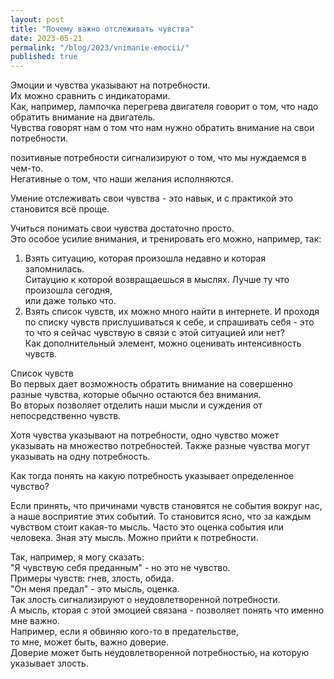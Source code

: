 ```yaml
---
layout: post
title: "Почему важно отслеживать чувства"
date: 2023-05-21
permalink: "/blog/2023/vnimanie-emocii/"
published: true
---
```

Эмоции и чувства указывают на потребности.\
Их можно сравнить с индикаторами.\
Как, например, лампочка перегрева двигателя говорит о том, что надо обратить внимание на двигатель.\
Чувства говорят нам о том что нам нужно обратить внимание на свои потребности.

позитивные потребности сигнализируют о том, что мы нуждаемся в чем-то.\
Негативные о том, что наши желания исполняются.

Умение отслеживать свои чувства - это навык, и с практикой это становится всё проще.

Учиться понимать свои чувства достаточно просто.\
Это особое усилие внимания, и тренировать его можно, например, так:
1. Взять ситуацию, которая произошла недавно и которая запомнилась.\
Ситауцию к которой возвращаешься в мыслях. Лучше ту что произошла сегодня,\
или даже только что.
2. Взять список чувств, их можно много найти в интернете. И проходя по списку чувств прислушиваться к себе, и спрашивать себя - это то что я сейчас чувствую в связи с этой ситуацией или нет?\
Как дополнительный элемент, можно оценивать интенсивность чувств.

Список чувств\
Во первых дает возможность обратить внимание на совершенно разные чувства, которые обычно остаются без внимания.\
Во вторых позволяет отделить наши мысли и суждения от непосредственно чувств.

Хотя чувства указывают на потребности, одно чувство может указывать на множество потребностей. Также разные чувства могут указывать на одну потребность.

Как тогда понять на какую потребность указывает определенное чувство?

Если принять, что причинами чувств становятся не события вокруг нас, а наше восприятие этих событий. То становится ясно, что за каждым чувством стоит какая-то мысль. Часто это оценка события или человека. Зная эту мысль. Можно прийти к потребности.

>
Так, например, я могу сказать:\
"Я чувствую себя преданным" - но это не чувство.\
Примеры чувств: гнев, злость, обида.\
"Он меня предал" - это мысль, оценка.\
Так злость сигнализируют о неудовлетворенной потребности.\
А мысль, кторая с этой эмоцией связана - позволяет понять что именно мне важно.\
Например, если я обвиняю кого-то в предательстве,\
то мне, может быть, важно доверие.\
Доверие может быть неудовлетворенной потребностью,
на которую указывает злость.
